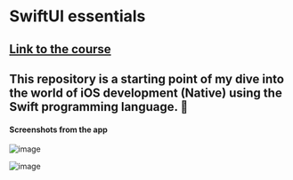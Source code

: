 # SwiftUI essentials
[Link to the course](https://developer.apple.com/tutorials/swiftui/creating-and-combining-views)
---
This repository is a starting point of my dive into the world of iOS development (Native) using the Swift programming language. 🚀
---
#### Screenshots from the app

![image](https://github.com/SzymonMatynia/SwiftUI-essentials/assets/31554149/e4f9dff9-a8ab-4e61-8edc-c6edbbc99359)

![image](https://github.com/SzymonMatynia/SwiftUI-essentials/assets/31554149/1770b106-b089-4a70-a8d1-49f59382d3c2)

